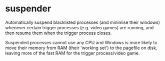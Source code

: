 # suspender

Automatically suspend blacklisted processes (and minimise their windows) 
whenever certain trigger processes (e.g. video games) are running, and then 
resume them when the trigger process closes.

Suspended processes cannot use any CPU and Windows is more likely to move their 
memory from RAM (their 'working set') to the pagefile on disk, leaving more of the fast RAM for the trigger process/video game.